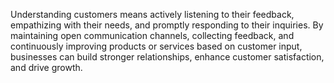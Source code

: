 Understanding customers means actively listening to their feedback, empathizing with their needs, and promptly responding to their inquiries. By maintaining open communication channels, collecting feedback, and continuously improving products or services based on customer input, businesses can build stronger relationships, enhance customer satisfaction, and drive growth.